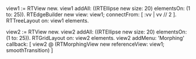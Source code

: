 view1 := RTView new.
view1 addAll: ((RTEllipse new size: 20) elementsOn: (1 to: 25)).
RTEdgeBuilder new
	view: view1;
	connectFrom: [ :vv | vv // 2 ].
RTTreeLayout on: view1 elements.



view2 := RTView new.
view2 addAll: ((RTEllipse new size: 20) elementsOn: (1 to: 25)).
RTGridLayout on: view2 elements.
view2 addMenu: 'Morphing' callback: [ view2 @ (RTMorphingView new referenceView: view1; smoothTransition) ]
